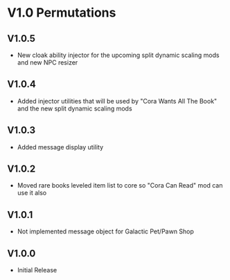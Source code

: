 # V1.0 Permutations

## V1.0.5
* New cloak ability injector for the upcoming split dynamic scaling mods and new NPC resizer

## V1.0.4
* Added injector utilities that will be used by "Cora Wants All The Book" and the new split dynamic scaling mods

## V1.0.3
* Added message display utility

## V1.0.2
* Moved rare books leveled item list to core so "Cora Can Read" mod can use it also

## V1.0.1
* Not implemented message object for Galactic Pet/Pawn Shop

## V1.0.0
* Initial Release